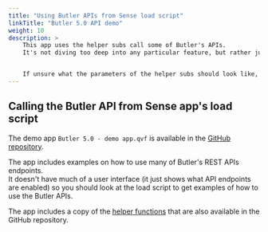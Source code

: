 ```yaml
---
title: "Using Butler APIs from Sense load script"
linkTitle: "Butler 5.0 API demo"
weight: 10
description: >
    This app uses the helper subs call some of Butler's APIs.  
    It's not diving too deep into any particular feature, but rather just calls most APIs to show how it's done.


    If unsure what the parameters of the helper subs should look like, this page might be useful. 
---
```


## Calling the Butler API from Sense app's load script

The demo app `Butler 5.0 - demo app.qvf` is available in the [GitHub repository](https://github.com/ptarmiganlabs/butler/tree/master/docs/sense_apps).

The app includes examples on how to use many of Butler's REST APIs endpoints.  
It doesn't have much of a user interface (it just shows what API endpoints are enabled) so you should look at the load script to get examples of how to use the Butler APIs.

The app includes a copy of the [helper functions](/docs/reference/sense-helper-subs/) that are also available in the GitHub repository.
